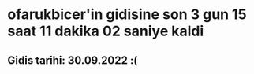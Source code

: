 # ofarukbicer'in gidisine son 3 gun 15 saat 11 dakika 02 saniye kaldi

## Gidis tarihi: 30.09.2022 :(
